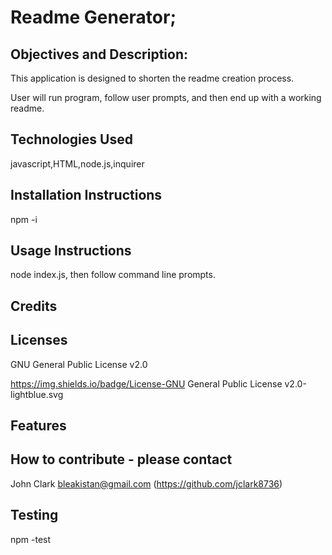 # Readme Generator;
  ## Objectives and Description:

  This application is designed to shorten the readme creation process.

  User will run program, follow user prompts, and then end up with a working readme.
  

  ## Technologies Used

  javascript,HTML,node.js,inquirer

  

  ## Installation Instructions
  npm -i

  ## Usage Instructions
  node index.js, then follow command line prompts.

  ## Credits
  

  ## Licenses
  GNU General Public License v2.0

  https://img.shields.io/badge/License-GNU General Public License v2.0-lightblue.svg

  ## Features
  

  ## How to contribute - please contact
  John Clark bleakistan@gmail.com (https://github.com/jclark8736)

  ## Testing

  npm -test

